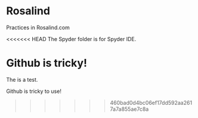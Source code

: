# Rosalind
Practices in Rosalind.com

<<<<<<< HEAD
The Spyder folder is for Spyder IDE.

Github is tricky!
=======
The is a test.

Github is tricky to use!
>>>>>>> 460bad0d4bc06ef17dd592aa2617a7a855ae7c8a
